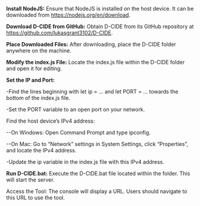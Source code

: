 **Install NodeJS:** Ensure that NodeJS is installed on the host device. It can be downloaded from https://nodejs.org/en/download.

**Download D-CIDE from GitHub:** Obtain D-CIDE from its GitHub repository at https://github.com/lukasgrant3102/D-CIDE.

**Place Downloaded Files:** After downloading, place the D-CIDE folder anywhere on the machine.

**Modify the index.js File:** Locate the index.js file within the D-CIDE folder and open it for editing.

**Set the IP and Port:**

-Find the lines beginning with let ip = … and let PORT = … towards the bottom of the index.js file.

-Set the PORT variable to an open port on your network.

Find the host device’s IPv4 address:

--On Windows: Open Command Prompt and type ipconfig.

--On Mac: Go to “Network” settings in System Settings, click “Properties”, and locate the IPv4 address.

-Update the ip variable in the index.js file with this IPv4 address.

**Run D-CIDE.bat:** Execute the D-CIDE.bat file located within the folder. This will start the server.

Access the Tool: The console will display a URL. Users should navigate to this URL to use the tool.
